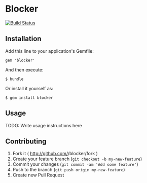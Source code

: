 # Blocker

[![Build Status](https://secure.travis-ci.org/razum2um/blocker.png?branch=master)](https://travis-ci.org/razum2um/blocker)

## Installation

Add this line to your application's Gemfile:

    gem 'blocker'

And then execute:

    $ bundle

Or install it yourself as:

    $ gem install blocker

## Usage

TODO: Write usage instructions here

## Contributing

1. Fork it ( http://github.com/<my-github-username>/blocker/fork )
2. Create your feature branch (`git checkout -b my-new-feature`)
3. Commit your changes (`git commit -am 'Add some feature'`)
4. Push to the branch (`git push origin my-new-feature`)
5. Create new Pull Request
